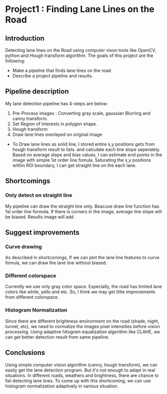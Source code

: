# Project1 : **Finding Lane Lines on the Road**
## Introduction
Detecting lane lines on the Road using computer vison tools like OpenCV, python and Hough transform algorithm.
The goals of this project are the following:
* Make a pipeline that finds lane lines on the road
* Describe a project pipeline and results.

## Pipeline description
My lane detection pipeline has 4-steps are below:
1. Pre-Process images : Converting gray scale, gaussian Blurring and canny transform.
1. Set Region of Interests in polygon shape.
1. Hough transform
1. Draw lane lines overlayed on original image
* To Draw lane lines as solid line, I stored entire x,y positions gets from hough transform result to lists.
and calculate each line slope seperately. Based on average slope and bias values, I can estimate
end points in the image with simple 1st order line fomula. Saturating the x,y positions within ROI boundary,
I can get straight line on the each lane.

## Shortcomings
### Only detect on straight line
My pipeline can draw the straight line only. Beacuse draw line function has 1st order line formula. If there is corners in the image, average line slope will be biased. 
Results image will add

## Suggest improvements
### Curve drawing
As described in shortcomings, If we can plot the lane line features to curve fomula, we can draw the lane line without biased.
### Different colorspace
Currently we use only gray color space. Especially, the road has limited lane colors like white, yello and etc.
So, I think we may get little improvements from different colorspace. 
### Histogram Normalization
Since there are different brightness environment on the road (shade, night, tunnel, etc), we need to normalize the
images pixel intensities before vision processing. Using adaptive hitogram equalization algorithm like CLAHE, we 
can get better detection result from same pipeline.

## Conclusions
Using simple computer vision algorithm (canny, hough transform), we can easily get the lane detection program.
But it's not enough to adapt in real situations. In different roads, weathers and brightness, there are chance to fail
detecting lane lines. To come up with this shortcoming, we can use histogram normalization adaptively in various situation.
